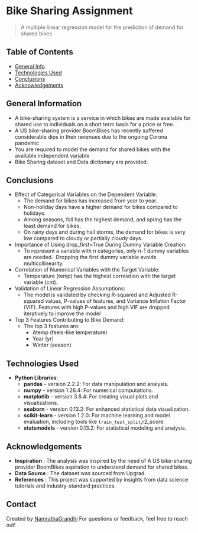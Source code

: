 # Bike Sharing Assignment
> A multiple linear regression model for the prediction of demand for shared bikes


## Table of Contents
* [General Info](#general-information)
* [Technologies Used](#technologies-used)
* [Conclusions](#conclusions)
* [Acknowledgements](#acknowledgements)

<!-- You can include any other section that is pertinent to your problem -->

## General Information
- A bike-sharing system is a service in which bikes are made available for shared use to individuals on a short term basis for a price or free.
- A US bike-sharing provider BoomBikes has recently suffered considerable dips in their revenues due to the ongoing Corona pandemic
- You are required to model the demand for shared bikes with the available independent variable
- Bike Sharing dataset and Data dictionary are provided.

<!-- You don't have to answer all the questions - just the ones relevant to your project. -->

## Conclusions
- Effect of Categorical Variables on the Dependent Variable: ​
	- The demand for bikes has increased from year to year. ​
	- Non-holiday days have a higher demand for bikes compared to holidays. ​
	- Among seasons, fall has the highest demand, and spring has the least demand for bikes. ​
	- On rainy days and during hail storms, the demand for bikes is very low compared to cloudy or partially cloudy days.
- Importance of Using drop_first=True During Dummy Variable Creation: ​
	- To represent a variable with n categories, only n-1 dummy variables are needed. ​ Dropping the first dummy variable avoids multicollinearity. 
- Correlation of Numerical Variables with the Target Variable: ​
	- Temperature (temp) has the highest correlation with the target variable (cnt). 
- Validation of Linear Regression Assumptions: ​
	- The model is validated by checking R-squared and Adjusted R-squared values, P-values of features, and  Variance Inflation Factor (VIF). ​ Features with high P-values and high VIF are dropped iteratively to improve the model
- Top 3 Features Contributing to Bike Demand: ​
	- The top 3 features are:
		- Atemp (feels-like temperature) ​
		- Year (yr) ​
		- Winter (season)

<!-- You don't have to answer all the questions - just the ones relevant to your project. -->


## Technologies Used
- **Python Libraries**:
  - **pandas** - version 2.2.2: For data manipulation and analysis.
  - **numpy** - version 1.26.4: For numerical computations.
  - **matplotlib** - version 3.8.4: For creating visual plots and visualizations.
  - **seaborn** - version 0.13.2: For enhanced statistical data visualization.
  - **scikit-learn** - version 1.2.0: For machine learning and model evaluation, including tools like `train_test_split`,r2_score.
  - **statsmodels** - version 0.13.2: For statistical modeling and analysis.


<!-- As the libraries versions keep on changing, it is recommended to mention the version of library used in this project -->

## Acknowledgements
- **Inspiration** : The analysis was inspired by the need of A US bike-sharing provider BoomBikes aspiration to understand demand for shared bikes.
- **Data Source** : The dataset was sourced from Upgrad.
- **References** : This project was supported by insights from data science tutorials and industry-standard practices.


## Contact
Created by [NamrathaGrandhi](https://github.com/NamrathaGrandhi/bikesharing)
For questions or feedback, feel free to reach out!

